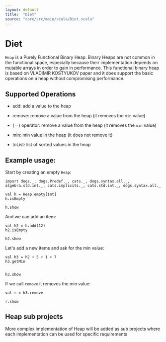 ```yaml
---
layout: default
title:  "Diet"
source: "core/src/main/scala/Diet.scala"
---
```

# Diet

`Heap` is a Purely Functional Binary Heap. Binary Heaps are not common in the functional space, especially because
 their implementation depends on mutable arrays in order to gain in performance. This functional binary heap is based on
 VLADIMIR KOSTYUKOV paper and it does support the basic operations on a heap without compromising performance. 

## Supported Operations

- add:						add a value to the heap
- remove:					remove a value from the heap (it removes the `min` value)
- (`--`) operator:		    remove a value from the heap (it removes the `min` value)
- min:						min value in the heap (it does not remove it)

- toList: 				    list of sorted values in the heap

## Example usage:

Start by creating an empty `Heap`:

```tut
import dogs._, dogs.Predef._, cats._, dogs.syntax.all._, algebra.std.int._, cats.implicits._, cats.std.int._, dogs.syntax.all._

val h = Heap.empty[Int]
h.isEmpty

h.show
```

And we can add an item:

```tut
val h2 = h.add(12)
h2.isEmpty

h2.show
```

Let's add a new items and ask for the min value:


```tut
val h3 = h2 + 5 + 1 + 7
h3.getMin


h3.show
```
If we call `remove` it removes the min value:

```tut
val r = h3.remove

r.show
```

## Heap sub projects

 More complex implementation of Heap will be added as sub projects where each implementation can be used for specific 
 requirements